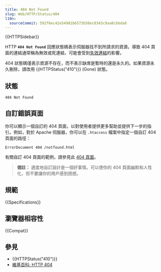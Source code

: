 ```yaml
---
title: 404 Not Found
slug: Web/HTTP/Status/404
l10n:
  sourceCommit: 592f6ec42e54981b6573b58ec0343c9aa8cbbda8
---
```


{{HTTPSidebar}}

HTTP **`404 Not Found`** 回應狀態碼表示伺服器找不到所請求的資源。導致 404 頁面的連結通常稱為無效或死連結，可能會受到[失效連結](https://zh.wikipedia.org/zh-tw/%E5%A4%B1%E6%95%88%E9%80%A3%E7%B5%90)的影響。

404 狀態碼僅表示資源不存在，而不表示缺席是暫時的還是永久的。如果資源永久刪除，請改用 {{HTTPStatus("410")}} (Gone) 狀態。

## 狀態

```http
404 Not Found
```

## 自訂錯誤頁面

你可以顯示一個自訂的 404 頁面，以對使用者提供更多幫助並提供下一步的指引。例如，對於 Apache 伺服器，你可以在 `.htaccess` 檔案中指定一個自訂 404 頁面的路徑：

```apacheconf
ErrorDocument 404 /notfound.html
```

有關自訂 404 頁面的範例，請參見此 [404 頁面](https://konmari.com/404)。

> **備註：** 適度地自訂設計是一個好事情。可以使你的 404 頁面幽默和人性化，但不要讓你的用戶感到困惑。

## 規範

{{Specifications}}

## 瀏覽器相容性

{{Compat}}

## 參見

- {{HTTPStatus("410")}}
- [維基百科: HTTP 404](https://zh.wikipedia.org/zh-tw/HTTP_404)
